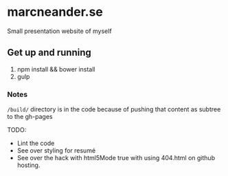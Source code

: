 # marcneander.se
Small presentation website of myself

## Get up and running
1. npm install && bower install
2. gulp


### Notes
`/build/` directory is in the code because of pushing that content as subtree to the gh-pages

TODO:
- Lint the code
- See over styling for resumé
- See over the hack with html5Mode true with using 404.html on github hosting.
